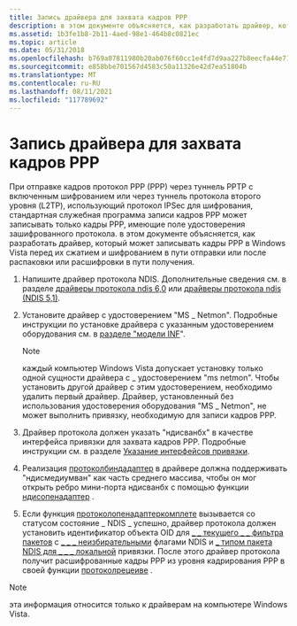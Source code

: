 ```yaml
---
title: Запись драйвера для захвата кадров PPP
description: в этом документе объясняется, как разработать драйвер, который может записывать кадры PPP в Windows Vista перед их сжатием и шифрованием в пути отправки или после распаковки или расшифровки в пути получения.
ms.assetid: 1b3fe1b8-2b11-4aed-98e1-464b8c0821ec
ms.topic: article
ms.date: 05/31/2018
ms.openlocfilehash: b769a07811980b20ab076f60cc1e4fd7d9aa227b8eecfa44e71089bc949d0de5
ms.sourcegitcommit: e858bbe701567d4583c50a11326e42d7ea51804b
ms.translationtype: MT
ms.contentlocale: ru-RU
ms.lasthandoff: 08/11/2021
ms.locfileid: "117789692"
---
```

# <a name="writing-a-driver-to-capture-ppp-frames"></a>Запись драйвера для захвата кадров PPP

При отправке кадров протокол PPP (PPP) через туннель PPTP с включенным шифрованием или через туннель протокола второго уровня (L2TP), использующий протокол IPSec для шифрования, стандартная служебная программа записи кадров PPP может записывать только кадры PPP, имеющие поле удостоверения зашифрованного протокола. в этом документе объясняется, как разработать драйвер, который может записывать кадры PPP в Windows Vista перед их сжатием и шифрованием в пути отправки или после распаковки или расшифровки в пути получения.

1.  Напишите драйвер протокола NDIS. Дополнительные сведения см. в разделе [драйверы протокола ndis 6,0](https://msdn.microsoft.com/library/ms795570.aspx) или [драйверы протокола ndis (NDIS 5,1)](https://msdn.microsoft.com/library/ms801145.aspx).
2.  Установите драйвер с удостоверением "MS \_ Netmon". Подробные инструкции по установке драйвера с указанным удостоверением оборудования см. в [разделе "модели INF](https://msdn.microsoft.com/library/ms794357.aspx)".
    > [!Note]  
    > каждый компьютер Windows Vista допускает установку только одной сущности драйвера с \_ удостоверением "ms netmon". Чтобы установить другой драйвер с этим удостоверением, необходимо удалить первый драйвер. Драйвер, установленный без использования удостоверения оборудования "MS \_ Netmon", не может выполнить привязку, необходимую для записи кадров PPP.

     

3.  Драйвер протокола должен указать "ндисванбх" в качестве интерфейса привязки для захвата кадров PPP. Подробные инструкции см. в разделе [Указание интерфейсов привязки](https://msdn.microsoft.com/library/aa937923.aspx).
4.  Реализация [протоколбиндадаптер](https://msdn.microsoft.com/library/ms797311.aspx) в драйвере должна поддерживать "ндисмедиумван" как часть среднего массива, чтобы он мог открыть ребро мини-порта ндисванбх с помощью функции [ндисопенадаптер](https://msdn.microsoft.com/library/ms804862.aspx) .
5.  Если функция [протоколопенадаптеркомплете](https://msdn.microsoft.com/library/ms797287.aspx) вызывается со статусом состояние \_ NDIS \_ успешно, драйвер протокола должен установить идентификатор объекта OID для [ \_ \_ текущего \_ \_ фильтра пакетов](https://msdn.microsoft.com/library/bb314089.aspx) с [ \_ \_ \_ неизбирательными](https://msdn.microsoft.com/library/bb314089.aspx) флагами NDIS и [ \_ типом пакета NDIS для \_ \_ \_ локальной](https://msdn.microsoft.com/library/bb314089.aspx) привязки. После этого драйвер протокола получит расшифрованные кадры PPP из уровня кадрирования PPP в своей функции [протоколрецеиве](https://msdn.microsoft.com/library/ms797274.aspx) .

> [!Note]  
> эта информация относится только к драйверам на компьютере Windows Vista.

 

 

 




